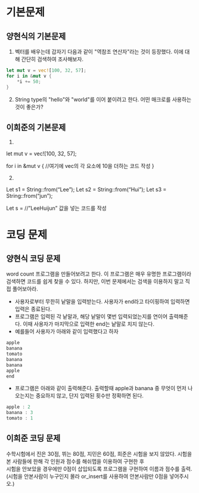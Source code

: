 # 기본문제 
## 양현식의 기본문제

1. 벡터를 배우는데 갑자기 다음과 같이 "역참조 연산자"라는 것이 등장했다. 이에 대해 간단히 검색하여 조사해보자.
```rust
let mut v = vec![100, 32, 57];
for i in &mut v {
    *i += 50;
}
```
2. String type의 "hello"와 "world"를 이어 붙이려고 한다. 어떤 매크로를 사용하는 것이 좋은가?

## 이희준의 기본문제

1.
let mut v = vec![100, 32, 57]; 

for i in &mut v { 
	//여기에 vec의 각 요소에 10을 더하는 코드 작성 
} 

2.
Let s1 = String::from(“Lee”); 
Let s2 = String::from(“Hui”); 
Let s3 = String::from(“jun”);  

Let s = //”LeeHuijun” 값을 넣는 코드를 작성 


# 코딩 문제
## 양현식 코딩 문제
word count 프로그램을 만들어보려고 한다. 이 프로그램은 매우 유명한 프로그램이라 검색하면 코드를 쉽게 찾을 수 있다. 하지만, 이번 문제에서는 검색을 이용하지 말고 직접 풀어보아라.
 - 사용자로부터 무한히 낱말을 입력받는다. 사용자가 end라고 타이핑하여 입력하면 입력은 종료된다.
 - 프로그램은 입력된 각 낱말과, 해당 낱말이 몇번 입력되었는지를 연이어 출력해준다. 이때 사용자가 마지막으로 입력한 end는 낱말로 치지 않는다.
 - 예를들어 사용자가 아래와 같이 입력했다고 하자
 ```rust
 apple
 banana
 tomato
 banana
 banana
 apple
 end
 ```
 - 프로그램은 아래와 같이 출력해준다. 출력할때 apple과 banana 중 무엇이 먼저 나오는지는 중요하지 않고, 단지 입력된 횟수만 정확하면 된다.
 ```rust
 apple : 2
 banana : 3
 tomato : 1
 ```

## 이희준 코딩 문제
수학시험에서 진은 30점, 뷔는 80점, 지민은 60점, 희준은 시험을 보지 않았다. 
시험을 본 사람들에 한해 각 인원과 점수를 해쉬맵을 이용하여 구현한 후  
시험을 안보았을 경우에만 0점이 삽입되도록 프로그램을 구현하여 이름과 점수를 출력. 
(시험을 안본사람이 누구인지 몰라 or_insert를 사용하여 안본사람만 0점을 넣어주시오.) 
